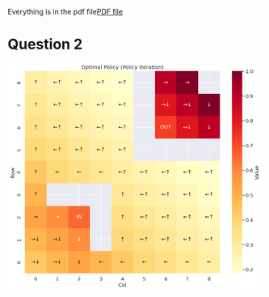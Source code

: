 Everything is in the pdf file[PDF file](https://github.com/MOONLABIISERB/marl-ecs-course/blob/ananya_20319/Assignment_1/marl_assi1%20(1).pdf)
# Question 2 
![image](images/Fig_1.png)
